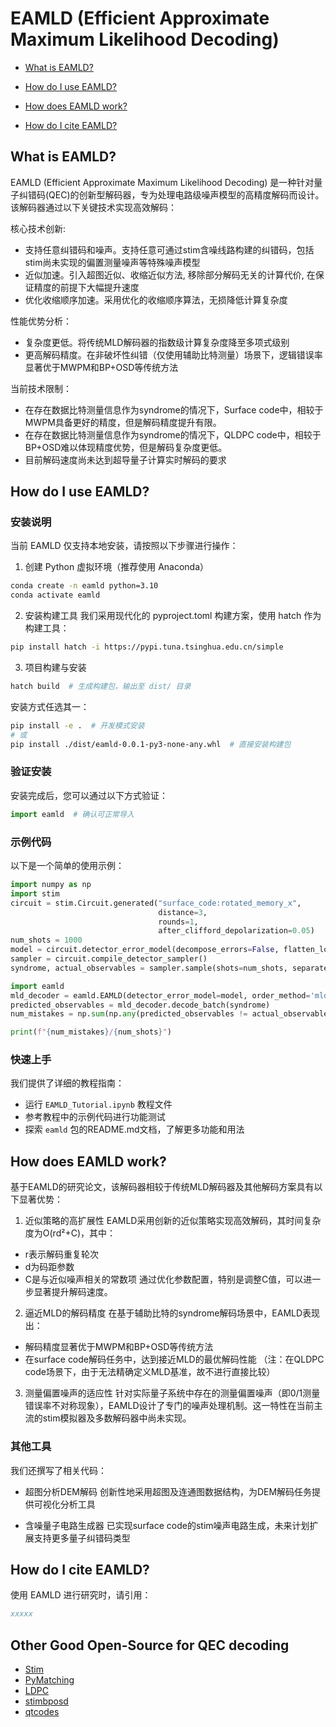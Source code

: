 # EAMLD (Efficient Approximate Maximum Likelihood Decoding)

- [What is EAMLD?](#1?)

- [How do I use EAMLD?](#2)
- [How does EAMLD work?](#3)
- [How do I cite EAMLD?](#4)

<a id="1"></a>

## What is EAMLD?
EAMLD (Efficient Approximate Maximum Likelihood Decoding) 是一种针对量子纠错码(QEC)的创新型解码器，专为处理电路级噪声模型的高精度解码而设计。该解码器通过以下关键技术实现高效解码：

核心技术创新:
- 支持任意纠错码和噪声。支持任意可通过stim含噪线路构建的纠错码，包括stim尚未实现的偏置测量噪声等特殊噪声模型
- 近似加速。引入超图近似、收缩近似方法, 移除部分解码无关的计算代价, 在保证精度的前提下大幅提升速度
- 优化收缩顺序加速。采用优化的收缩顺序算法，无损降低计算复杂度

性能优势分析：
- 复杂度更低。将传统MLD解码器的指数级计算复杂度降至多项式级别
- 更高解码精度。在非破坏性纠错（仅使用辅助比特测量）场景下，逻辑错误率显著优于MWPM和BP+OSD等传统方法

当前技术限制：
- 在存在数据比特测量信息作为syndrome的情况下，Surface code中，相较于MWPM具备更好的精度，但是解码精度提升有限。
- 在存在数据比特测量信息作为syndrome的情况下，QLDPC code中，相较于BP+OSD难以体现精度优势，但是解码复杂度更低。
- 目前解码速度尚未达到超导量子计算实时解码的要求

<a id="2"></a>

## How do I use EAMLD?

### 安装说明
当前 EAMLD 仅支持本地安装，请按照以下步骤进行操作：

1. 创建 Python 虚拟环境（推荐使用 Anaconda）
```bash
conda create -n eamld python=3.10
conda activate eamld
```

2. 安装构建工具
我们采用现代化的 pyproject.toml 构建方案，使用 hatch 作为构建工具：
```bash
pip install hatch -i https://pypi.tuna.tsinghua.edu.cn/simple
```

3. 项目构建与安装
```bash
hatch build  # 生成构建包，输出至 dist/ 目录
```

安装方式任选其一：
```bash
pip install -e .  # 开发模式安装
# 或
pip install ./dist/eamld-0.0.1-py3-none-any.whl  # 直接安装构建包
```

### 验证安装
安装完成后，您可以通过以下方式验证：
```python
import eamld  # 确认可正常导入
```

### 示例代码
以下是一个简单的使用示例：
```python
import numpy as np
import stim
circuit = stim.Circuit.generated("surface_code:rotated_memory_x", 
                                 distance=3, 
                                 rounds=1, 
                                 after_clifford_depolarization=0.05)
num_shots = 1000
model = circuit.detector_error_model(decompose_errors=False, flatten_loops=True)
sampler = circuit.compile_detector_sampler()
syndrome, actual_observables = sampler.sample(shots=num_shots, separate_observables=True)

import eamld
mld_decoder = eamld.EAMLD(detector_error_model=model, order_method='mld', slice_method='no_slice')
predicted_observables = mld_decoder.decode_batch(syndrome)
num_mistakes = np.sum(np.any(predicted_observables != actual_observables, axis=1))

print(f"{num_mistakes}/{num_shots}")
```

### 快速上手
我们提供了详细的教程指南：
- 运行 `EAMLD_Tutorial.ipynb` 教程文件
- 参考教程中的示例代码进行功能测试
- 探索 `eamld` 包的README.md文档，了解更多功能和用法

<a id="3"></a>

## How does EAMLD work?
基于EAMLD的研究论文，该解码器相较于传统MLD解码器及其他解码方案具有以下显著优势：

1. 近似策略的高扩展性
EAMLD采用创新的近似策略实现高效解码，其时间复杂度为O(rd²+C)，其中：
- r表示解码重复轮次
- d为码距参数
- C是与近似噪声相关的常数项
通过优化参数配置，特别是调整C值，可以进一步显著提升解码速度。

2. 逼近MLD的解码精度
在基于辅助比特的syndrome解码场景中，EAMLD表现出：
- 解码精度显著优于MWPM和BP+OSD等传统方法
- 在surface code解码任务中，达到接近MLD的最优解码性能
（注：在QLDPC code场景下，由于无法精确定义MLD基准，故不进行直接比较）

3. 测量偏置噪声的适应性
针对实际量子系统中存在的测量偏置噪声（即0/1测量错误率不对称现象），EAMLD设计了专门的噪声处理机制。这一特性在当前主流的stim模拟器及多数解码器中尚未实现。

### 其他工具
我们还撰写了相关代码：

- 超图分析DEM解码
创新性地采用超图及连通图数据结构，为DEM解码任务提供可视化分析工具

- 含噪量子电路生成器
已实现surface code的stim噪声电路生成，未来计划扩展支持更多量子纠错码类型

<a id="4"></a>

## How do I cite EAMLD?
使用 EAMLD 进行研究时，请引用：
```bibtex
xxxxx
```

## Other Good Open-Source for QEC decoding

* [Stim](https://github.com/quantumlib/Stim.git)
* [PyMatching](https://github.com/oscarhiggott/PyMatching/tree/master)
* [LDPC](https://github.com/quantumgizmos/ldpc)
* [stimbposd](https://github.com/oscarhiggott/stimbposd)
* [qtcodes](https://github.com/yaleqc/qtcodes)